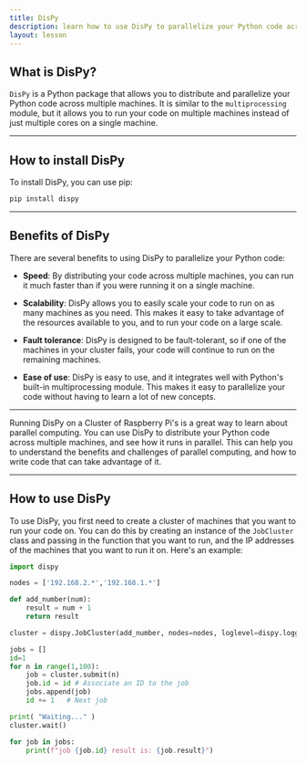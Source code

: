 ```yaml
---
title: DisPy
description: learn how to use DisPy to parallelize your Python code across multiple machines
layout: lesson
---
```


## What is DisPy?

`DisPy` is a Python package that allows you to distribute and parallelize your Python code across multiple machines. It is similar to the `multiprocessing` module, but it allows you to run your code on multiple machines instead of just multiple cores on a single machine.

---

## How to install DisPy

To install DisPy, you can use pip:

```bash
pip install dispy
```

---

## Benefits of DisPy

There are several benefits to using DisPy to parallelize your Python code:

- **Speed**: By distributing your code across multiple machines, you can run it much faster than if you were running it on a single machine.

- **Scalability**: DisPy allows you to easily scale your code to run on as many machines as you need. This makes it easy to take advantage of the resources available to you, and to run your code on a large scale.

- **Fault tolerance**: DisPy is designed to be fault-tolerant, so if one of the machines in your cluster fails, your code will continue to run on the remaining machines.

- **Ease of use**: DisPy is easy to use, and it integrates well with Python's built-in multiprocessing module. This makes it easy to parallelize your code without having to learn a lot of new concepts.

---

Running DisPy on a Cluster of Raspberry Pi's is a great way to learn about parallel computing. You can use DisPy to distribute your Python code across multiple machines, and see how it runs in parallel. This can help you to understand the benefits and challenges of parallel computing, and how to write code that can take advantage of it.

---

## How to use DisPy

To use DisPy, you first need to create a cluster of machines that you want to run your code on. You can do this by creating an instance of the `JobCluster` class and passing in the function that you want to run, and the IP addresses of the machines that you want to run it on. Here's an example:

```python
import dispy

nodes = ['192.168.2.*','192.168.1.*']

def add_number(num):
    result = num + 1
    return result

cluster = dispy.JobCluster(add_number, nodes=nodes, loglevel=dispy.logger.DEBUG)

jobs = []
id=1
for n in range(1,100):
    job = cluster.submit(n)
    job.id = id # Associate an ID to the job
    jobs.append(job)
    id += 1   # Next job

print( "Waiting..." )
cluster.wait()

for job in jobs:
    print(f"job {job.id} result is: {job.result}")
```